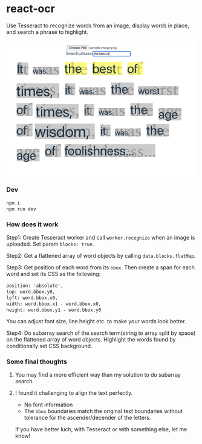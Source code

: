 # react-ocr

Use Tesseract to recognize words from an image, display words in place, and search a phrase to highlight.

![Sample screenshot](public/sample-result.png 'Sample screenshot')

### Dev

```
npm i
npm run dev
```

### How does it work

Step1: Create Tesseract worker and call `worker.recognize` when an image is uploaded. Set param `blocks: true`.

Step2: Get a flattened array of word objects by calling `data.blocks.flatMap`.

Step3: Get position of each word from its `bbox`. Then create a span for each word and set its CSS as the following:

```
position: 'absolute',
top: word.bbox.y0,
left: word.bbox.x0,
width: word.bbox.x1 - word.bbox.x0,
height: word.bbox.y1 - word.bbox.y0
```

You can adjust font size, line height etc. to make your words look better.

Step4: Do subarray search of the search term(string to array split by space) on the flattened array of word objects. Highlight the words found by conditionally set CSS background.

### Some final thoughts

1. You may find a more efficient way than my solution to do subarray search.
2. I found it challenging to align the text perfectly.

    - No font information
    - The `bbox` boundaries match the original text boundaries without tolerance for the ascender/decender of the letters.

    If you have better luch, with Tesseract or with something else, let me know!
